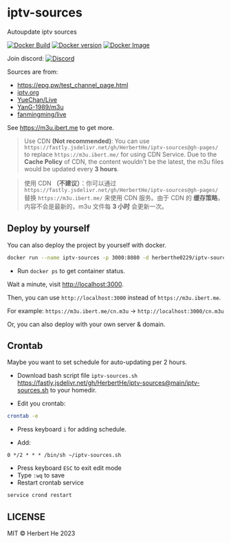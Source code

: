 # iptv-sources

Autoupdate iptv sources

[![Docker Build](https://img.shields.io/docker/automated/herberthe0229/iptv-sources?style=flat-square)](https://hub.docker.com/r/herberthe0229/iptv-sources) [![Docker version](https://img.shields.io/docker/v/herberthe0229/iptv-sources?style=flat-square)](https://hub.docker.com/r/herberthe0229/iptv-sources) [![Docker Image](https://img.shields.io/docker/image-size/herberthe0229/iptv-sources/latest?style=flat-square)](https://hub.docker.com/r/herberthe0229/iptv-sources)

Join discord: [![Discord](https://discord.badge.ibert.me/api/server/betxHcsTqa)](https://discord.gg/betxHcsTqa)

Sources are from:

- <https://epg.pw/test_channel_page.html>
- [iptv.org](https://github.com/iptv-org/iptv)
- [YueChan/Live](https://github.com/YueChan/Live)
- [YanG-1989/m3u](https://github.com/YanG-1989/m3u)
- [fanmingming/live](https://github.com/fanmingming/live)

See <https://m3u.ibert.me> to get more.

> Use CDN **(Not recommended)**: You can use `https://fastly.jsdelivr.net/gh/HerbertHe/iptv-sources@gh-pages/` to replace `https://m3u.ibert.me/` for using CDN Service. Due to the **Cache Policy** of CDN, the content wouldn't be the latest, the m3u files would be updated every **3 hours**.

> 使用 CDN **（不建议）**：你可以通过 `https://fastly.jsdelivr.net/gh/HerbertHe/iptv-sources@gh-pages/` 替换 `https://m3u.ibert.me/` 来使用 CDN 服务。由于 CDN 的 **缓存策略**，内容不会是最新的，m3u 文件每 **3 小时** 会更新一次。

## Deploy by yourself

You can also deploy the project by yourself with docker.

```bash
docker run --name iptv-sources -p 3000:8080 -d herberthe0229/iptv-sources:latest
```

- Run `docker ps` to get container status.

Wait a minute, visit <http://localhost:3000>.

Then, you can use `http://localhost:3000` instead of `https://m3u.ibert.me`.

For example: `https://m3u.ibert.me/cn.m3u` -> `http://localhost:3000/cn.m3u`

Or, you can also deploy with your own server & domain.

## Crontab

Maybe you want to set schedule for auto-updating per 2 hours.

- Download bash script file `iptv-sources.sh` <https://fastly.jsdelivr.net/gh/HerbertHe/iptv-sources@main/iptv-sources.sh> to your homedir.

- Edit you crontab:

```bash
crontab -e
```

- Press keyboard `i` for adding schedule.

- Add:

```cron
0 */2 * * * /bin/sh ~/iptv-sources.sh
```

- Press keyboard `ESC` to exit edit mode
- Type `:wq` to save
- Restart crontab service

```bash
service crond restart
```

## LICENSE

MIT &copy; Herbert He 2023

